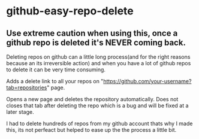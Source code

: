 # github-easy-repo-delete
## Use extreme caution when using this, once a github repo is deleted it's NEVER coming back.
Deleting repos on github can a little long process(and for the right reasons because an its irreversible action) and when you have a lot of github repos to delete it can be very time consuming.

Adds a delete link to all your repos on "https://github.com/your-username?tab=repositories" page.

Opens a new page and deletes the repository automatically. Does not closes that tab after deleting the repo which is a bug and will be fixed at a later stage.

I had to delete hundreds of repos from my github account thats why I made this, its not perfeact but helped to ease up the the process a little bit.

